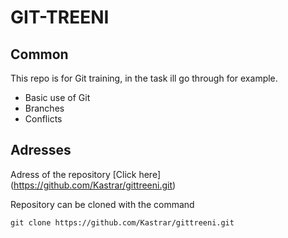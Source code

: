 GIT-TREENI
==========
Common
------
This repo is for Git training, in the task ill go through for example.
* Basic use of Git
* Branches
* Conflicts

Adresses
--------

Adress of the repository [Click here] (https://github.com/Kastrar/gittreeni.git)

Repository can be cloned with the command

`git clone https://github.com/Kastrar/gittreeni.git`